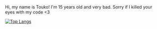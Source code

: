 Hi, my name is Touko! I'm 15 years old and very bad.
Sorry if I killed your eyes with my code <3

[![Top Langs](https://github-readme-stats.vercel.app/api/top-langs/?username=ToukoXYZ)](https://github.com/anuraghazra/github-readme-stats)
